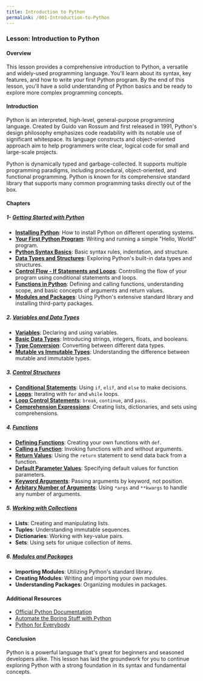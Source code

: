 ```yaml
---
title: Introduction to Python
permalink: /001-Introduction-to-Python
---
```


### Lesson: Introduction to Python

#### Overview
This lesson provides a comprehensive introduction to Python, a versatile and widely-used programming language. You'll learn about its syntax, key features, and how to write your first Python program. By the end of this lesson, you'll have a solid understanding of Python basics and be ready to explore more complex programming concepts.

#### Introduction
Python is an interpreted, high-level, general-purpose programming language. Created by Guido van Rossum and first released in 1991, Python's design philosophy emphasizes code readability with its notable use of significant whitespace. Its language constructs and object-oriented approach aim to help programmers write clear, logical code for small and large-scale projects.

Python is dynamically typed and garbage-collected. It supports multiple programming paradigms, including procedural, object-oriented, and functional programming. Python is known for its comprehensive standard library that supports many common programming tasks directly out of the box.

#### Chapters

##### 1- **[Getting Started with Python](001-1-Getting-Started-with-Python)**
   - **[Installing Python](001-1-Getting-Started-with-Python#Chapter%201:%20Installing%20Python)**: How to install Python on different operating systems.
   - **[Your First Python Program](001-1-2-Your-First-Python-Program)**: Writing and running a simple "Hello, World!" program.
   - **[Python Syntax Basics](001-1-3-Python-Syntax-Basics)**: Basic syntax rules, indentation, and structure.
   - **[Data Types and Structures](001-1-4-Data-Types-and-Structures)**: Exploring Python's built-in data types and structures.
   - **[Control Flow - If Statements and Loops](001-1-5-Control-Flow---If-Statements-and-Loops)**: Controlling the flow of your program using conditional statements and loops.
   - **[Functions in Python](001-1-6-Functions-in-Python)**: Defining and calling functions, understanding scope, and basic concepts of arguments and return values.
   - **[Modules and Packages](001-1-7-Modules-and-Packages)**: Using Python's extensive standard library and installing third-party packages.

##### 2. **[Variables and Data Types](001-2-Variables-and-Data-Types)**
   - **[Variables](001-2-Variables-and-Data-Types#Variables)**: Declaring and using variables.
   - **[Basic Data Types](001-2-Variables-and-Data-Types#Basic%20Data%20Types)**: Introducing strings, integers, floats, and booleans.
   - **[Type Conversion](001-2-Variables-and-Data-Types#Type%20Conversion)**: Converting between different data types.
   - **[Mutable vs Immutable Types](001-2-Variables-and-Data-Types#Mutable%20vs%20Immutable%20Types)**: Understanding the difference between mutable and immutable types.

##### 3. **[Control Structures](001-3-Control-Structures)**
   - **[Conditional Statements](001-3-Control-Structures#Conditional%20Statements%20(`if`,%20`elif`,%20`else`))**: Using `if`, `elif`, and `else` to make decisions.
   - **[Loops](001-3-Control-Structures#Loops)**: Iterating with `for` and `while` loops.
   - **[Loop Control Statements](001-3-Control-Structures#Loop%20Control%20Statements)**: `break`, `continue`, and `pass`.
   - **[Comprehension Expressions](001-3-Control-Structures#Comprehension%20Expressions)**: Creating lists, dictionaries, and sets using comprehensions.

##### 4. **[Functions](001-4-Functions)**
   - **[Defining Functions](001-4-Functions#Defining%20Functions)**: Creating your own functions with `def`.
   - **[Calling a Function](001-4-Functions#Calling%20a%20Function)**: Invoking functions with and without arguments.
   - **[Return Values](001-4-Functions#Return%20Values)**: Using the `return` statement to send data back from a function.
   - **[Default Parameter Values](001-4-Functions#Default%20Parameter%20Values)**: Specifying default values for function parameters.
   - **[Keyword Arguments](001-4-Functions#Keyword%20Arguments)**: Passing arguments by keyword, not position.
   - **[Arbitary Number of Arguments](001-4-Functions#Arbitrary%20Number%20of%20Arguments)**: Using `*args` and `**kwargs` to handle any number of arguments.

##### 5. **[Working with Collections](001-5-Working-with-Collections)**
   - **Lists**: Creating and manipulating lists.
   - **Tuples**: Understanding immutable sequences.
   - **Dictionaries**: Working with key-value pairs.
   - **Sets**: Using sets for unique collection of items.

##### 6. **[Modules and Packages](001-6-Modules-and-Packages)**
   - **Importing Modules**: Utilizing Python's standard library.
   - **Creating Modules**: Writing and importing your own modules.
   - **Understanding Packages**: Organizing modules in packages.

#### Additional Resources
- [Official Python Documentation](https://docs.python.org/3/)
- [Automate the Boring Stuff with Python](https://automatetheboringstuff.com/)
- [Python for Everybody](https://www.py4e.com/)

#### Conclusion
Python is a powerful language that's great for beginners and seasoned developers alike. This lesson has laid the groundwork for you to continue exploring Python with a strong foundation in its syntax and fundamental concepts.
